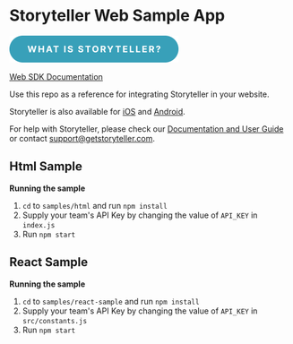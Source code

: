 # Storyteller Web Sample App

<p>
  <a href="https://getstoryteller.com" target="_blank"><img alt="What is Storyteller?" src="img/what-is-storyteller-btn.png" width="302" height="48"></a>&nbsp;&nbsp;&nbsp;
</p>

[Web SDK Documentation](https://docs.getstoryteller.com/documents/web-sdk)

Use this repo as a reference for integrating Storyteller in your website.

Storyteller is also available for [iOS](https://github.com/getstoryteller/storyteller-sample-ios) and [Android](https://github.com/getstoryteller/storyteller-sample-android).

For help with Storyteller, please check our [Documentation and User Guide](https://docs.getstoryteller.com/documents/) or contact [support@getstoryteller.com](mailto:support@getstoryteller.com?Subject=web%20Sample%20App).
## Html Sample

**Running the sample**

1. `cd` to `samples/html` and run `npm install`
2. Supply your team's API Key by changing the value of `API_KEY` in `index.js`
3. Run `npm start`

## React Sample

**Running the sample**

1. `cd` to `samples/react-sample` and run `npm install`
2. Supply your team's API Key by changing the value of `API_KEY` in `src/constants.js`
3. Run `npm start`